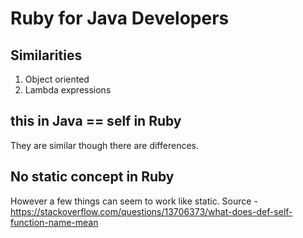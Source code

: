 # Ruby for Java Developers

## Similarities
1. Object oriented
2. Lambda expressions

## this in Java == self in Ruby
They are similar though there are differences. 

## No static concept in Ruby
However a few things can seem to work like static. 
Source - https://stackoverflow.com/questions/13706373/what-does-def-self-function-name-mean

